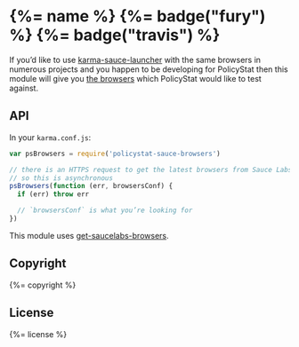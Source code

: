 # {%= name %} {%= badge("fury") %} {%= badge("travis") %}

If you’d like to use [karma-sauce-launcher](https://www.npmjs.com/package/karma-sauce-launcher)
with the same browsers in numerous projects and you happen to be developing for PolicyStat
then this module will give you [the browsers](./lib/browsers-definition.js) which
PolicyStat would like to test against.

## API

In your `karma.conf.js`:
```js
var psBrowsers = require('policystat-sauce-browsers')

// there is an HTTPS request to get the latest browsers from Sauce Labs
// so this is asynchronous
psBrowsers(function (err, browsersConf) {
  if (err) throw err

  // `browsersConf` is what you’re looking for
})
```

This module uses [get-saucelabs-browsers](https://www.npmjs.com/package/get-saucelabs-browsers).

## Copyright

{%= copyright %}

## License

{%= license %}
